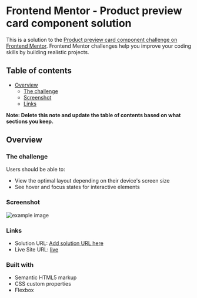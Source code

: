 # Frontend Mentor - Product preview card component solution

This is a solution to the [Product preview card component challenge on Frontend Mentor](https://www.frontendmentor.io/challenges/product-preview-card-component-GO7UmttRfa). Frontend Mentor challenges help you improve your coding skills by building realistic projects.

## Table of contents

- [Overview](#overview)
  - [The challenge](#the-challenge)
  - [Screenshot](#screenshot)
  - [Links](#links)

**Note: Delete this note and update the table of contents based on what sections you keep.**

## Overview

### The challenge

Users should be able to:

- View the optimal layout depending on their device's screen size
- See hover and focus states for interactive elements

### Screenshot

![example image](./design/desktop-preview.jpg.jpg)

### Links

- Solution URL: [Add solution URL here](https://your-solution-url.com)
- Live Site URL: [live](https://rgoncalves94.github.io/frontend-mentor-challenge-product-preview-card/)

### Built with

- Semantic HTML5 markup
- CSS custom properties
- Flexbox
